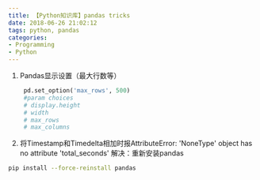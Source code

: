 ```yaml
---
title: 【Python知识库】pandas tricks
date: 2018-06-26 21:02:12
tags: python, pandas
categories:
- Programming
- Python
---
```

1. Pandas显示设置（最大行数等）
   ```python
    pd.set_option('max_rows', 500)
    #param choices
    # display.height
    # width
    # max_rows
    # max_columns
    ```

2. 将Timestamp和Timedelta相加时报AttributeError: 'NoneType' object has no attribute 'total_seconds'
解决：重新安装pandas
```bash
pip install --force-reinstall pandas
```
